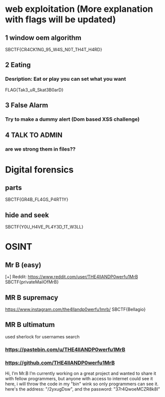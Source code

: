 # web exploitation (More explanation with flags will be updated)
## 1 window oem algorithm
SBCTF{CR4CK1NG_95_W4S_N0T_TH4T_H4RD}

## 2 Eating 
### Desription: Eat or play you can set what you want
FLAG{Tak3_uR_Skat3B0arD}

## 3 False Alarm
### Try to make a dummy alert (Dom based XSS challenge)

## 4 TALK TO ADMIN
### are we strong them in files??

# Digital forensics
## parts 
SBCTF{GR4B_FL4GS_P4RT1Y}
## hide and seek
SBCTF{Y0U_H4VE_PL4Y3D_1T_W3LL}




# OSINT
## Mr B (easy)
[+] Reddit: https://www.reddit.com/user/THE4llANDP0werfu1MrB
SBCTF{privateMailOfMrB}




## MR B supremacy
https://www.instagram.com/the4llandp0werfu1mrb/
SBCTF{Bellagio}


## MR B ultimatum

used sherlock for usernames search 

### https://pastebin.com/u/THE4llANDP0werfu1MrB

### https://github.com/THE4llANDP0werfu1MrB
Hi, I’m Mr.B I’m currently working on a great project and wanted to share it with fellow programmers, but anyone with access to internet could see it here, i will throw the code in my "bin" wink so only programmers can see it. here's the address: "/2yxugDsw", and the password: "37r4QwoeMCZR8k8I"




